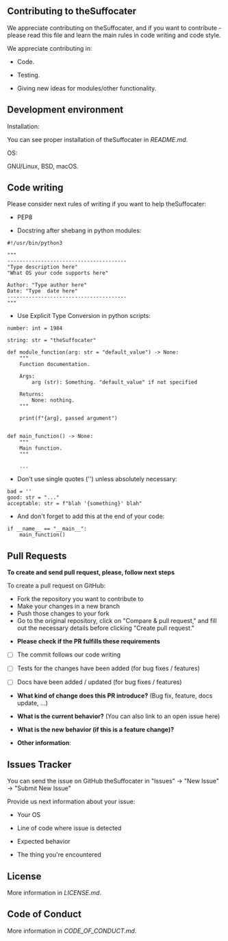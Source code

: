 ## Contributing to theSuffocater

We appreciate contributing on theSuffocater, and if you want to contribute - please read this file and learn the main rules in code writing and code style.

We appreciate contributing in:

- Code.

- Testing.

- Giving new ideas for modules/other functionality.

## Development environment

Installation:

You can see proper installation of theSuffocater in _README.md_.

OS: 

GNU/Linux, BSD, macOS.

## Code writing

Please consider next rules of writing if you want to help theSuffocater:

- PEP8

- Docstring after shebang in python modules:

```python3
#!/usr/bin/python3

"""
---------------------------------------
"Type description here"
"What OS your code supports here"

Author: "Type author here"
Date: "Type  date here"
---------------------------------------
"""
```

- Use Explicit Type Conversion in python scripts:

```python3
number: int = 1984
```

```python3
string: str = "theSuffocater"
```

```python3
def module_function(arg: str = "default_value") -> None:
	"""
    Function documentation.

    Args:
        arg (str): Something. "default_value" if not specified        

    Returns:
        None: nothing.
    """

    print(f"{arg}, passed argument")


def main_function() -> None:
    """
    Main function.
    """
    
    ...
```

- Don't use single quotes ('') unless absolutely necessary:

```python3
bad = ''
good: str = "..."
acceptable: str = f"blah '{something}' blah"
```

- And don't forget to add this at the end of your code:

```python3
if __name__ == "__main__":
	main_function()
```

## Pull Requests

**To create and send pull request, please, follow next steps**

To create a pull request on GitHub:

- Fork the repository you want to contribute to
- Make your changes in a new branch
- Push those changes to your fork 
- Go to the original repository, click on "Compare & pull request," and fill out the necessary details before clicking "Create pull request."

* **Please check if the PR fulfills these requirements**
- [ ] The commit follows our code writing
- [ ] Tests for the changes have been added (for bug fixes / features)
- [ ] Docs have been added / updated (for bug fixes / features)


* **What kind of change does this PR introduce?** (Bug fix, feature, docs update, ...)



* **What is the current behavior?** (You can also link to an open issue here)



* **What is the new behavior (if this is a feature change)?**



* **Other information**:

## Issues Tracker

You can send the issue on GitHub theSuffocater in "Issues" -> "New Issue" -> "Submit New Issue"

Provide us next information about your issue:

- Your OS

- Line of code where issue is detected

- Expected behavior

- The thing you're encountered

## License

More information in _LICENSE.md_.

## Code of Conduct

More information in _CODE_OF_CONDUCT.md_.
